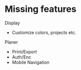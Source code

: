 # Missing features

Display
* Customize colors, projects etc.

Planer
* Print/Export
* Auth/Enc
* Mobile Navigation
